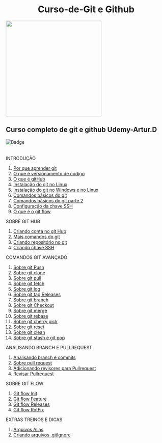 <h1 align="center">Curso-de-Git e Github</h1>
<img src= https://github.com/Fas-naWeb/Curso-de-GitEGithub---Concluido/blob/main/recursos/logo1.png width=300px>

<h2>Curso completo de git e github Udemy-Artur.D</h2>

![Badge](http://img.shields.io/static/v1?label=STATUS-DO-CURSO&message=%20CONCLUIDO&color=GREEN&style=for-the-badge)
<br>
<br>
<br>
INTRODUÇÃO
<ol>  
  <li>
    <a href ="https://github.com/Fas-naWeb/Curso-de-GitEGithub---Concluido/blob/main/CURSO_DE_GIT/%2401_INTRODUCAO/%24005_Introducao.java">
      Por que aprender git
    </a>
  </li>

   <li>
    <a href ="https://github.com/Fas-naWeb/Curso-de-GitEGithub---Concluido/blob/main/CURSO_DE_GIT/%2401_INTRODUCAO/%24006_OqueEversionamento.java">
      O que é versionamento de código
    </a>
  </li>

  <li>
    <a href ="https://github.com/Fas-naWeb/Curso-de-GitEGithub---Concluido/blob/main/CURSO_DE_GIT/%2401_INTRODUCAO/%24007_OqueEgitHub.java">
      O que é gitHub
    </a>
  </li>

  <li>
    <a href ="https://github.com/Fas-naWeb/Curso-de-GitEGithub---Concluido/blob/main/CURSO_DE_GIT/%2401_INTRODUCAO/%24002_InstalacaoDoGit.java">
      Instalação do git no Linux
    </a>
  </li>  

  <li>
    <a href ="https://github.com/Fas-naWeb/Curso-de-GitEGithub---Concluido/blob/main/CURSO_DE_GIT/%2401_INTRODUCAO/%24009_IntalacaoDoGit.java">
      Instalação do git no Windows e no Linux
    </a>
  </li>  

  <li>
    <a href ="https://github.com/Fas-naWeb/Curso-de-GitEGithub---Concluido/blob/main/CURSO_DE_GIT/%2401_INTRODUCAO/%24001_ComandosBasicosGit.java">
      Comandos básicos do git
    </a>
  </li>

  <li>
    <a href ="https://github.com/Fas-naWeb/Curso-de-GitEGithub---Concluido/blob/main/CURSO_DE_GIT/%2401_INTRODUCAO/%24004_ComandosDogit.java">
      Comandos básicos do git parte 2
    </a>
  </li>

  <li>
    <a href ="https://github.com/Fas-naWeb/Curso-de-GitEGithub---Concluido/blob/main/CURSO_DE_GIT/%2401_INTRODUCAO/%24003_SobreChaveSSH.java">
      Configuração da chave SSH
    </a>
  </li>

  <li>
    <a href ="https://github.com/Fas-naWeb/Curso-de-GitEGithub---Concluido/blob/main/CURSO_DE_GIT/%2401_INTRODUCAO/%24008_OqueEgitFlow.java">
      O que é o git flow
    </a>
  </li> 
</ol>

SOBRE GIT HUB
<ol>
   <li>
    <a href ="https://github.com/Fas-naWeb/Curso-de-GitEGithub---Concluido/blob/main/CURSO_DE_GIT/%2402_GITBASICO/%24010_CriandoContaGithub.java">
      Criando conta no git Hub
    </a>
  </li>

   <li>
    <a href ="https://github.com/Fas-naWeb/Curso-de-GitEGithub---Concluido/blob/main/CURSO_DE_GIT/%2402_GITBASICO/%24011_ComandosBasicos.java">
      Mais comandos do git
    </a>
   </li>

   <li>
    <a href ="https://github.com/Fas-naWeb/Curso-de-GitEGithub---Concluido/blob/main/CURSO_DE_GIT/%2403_GITHUB_PARTE1/%24012_CriandoUmRepositorioGitHub.java">
      Criando repositório no git
    </a>
  </li>

   <li>
    <a href ="https://github.com/Fas-naWeb/Curso-de-GitEGithub---Concluido/blob/main/CURSO_DE_GIT/%2403_GITHUB_PARTE1/%24013_SobreChaveSSH.java">
      Criando chave SSH
    </a>
  </li> 
 </ol>

 COMANDOS GIT AVANÇADO
 <ol>
   <li>
    <a href ="https://github.com/Fas-naWeb/Curso-de-GitEGithub---Concluido/blob/main/CURSO_DE_GIT/%2404_GITHUB_AVANCADO/%24014_GitPushEnviandoAoServidor.java">
      Sobre git Push
    </a>
  </li> 

   <li>
    <a href ="https://github.com/Fas-naWeb/Curso-de-GitEGithub---Concluido/blob/main/CURSO_DE_GIT/%2404_GITHUB_AVANCADO/%24015_gitCloneClonadoRepositorio.java">
      Sobre git clone
    </a>
  </li>

   <li>
    <a href ="https://github.com/Fas-naWeb/Curso-de-GitEGithub---Concluido/blob/main/CURSO_DE_GIT/%2404_GITHUB_AVANCADO/%24016_gitPullBaixandoCommits.java">
      Sobre git pull
    </a>
  </li>

   <li>
    <a href ="https://github.com/Fas-naWeb/Curso-de-GitEGithub---Concluido/blob/main/CURSO_DE_GIT/%2404_GITHUB_AVANCADO/%24017_GitFetchAtualizandoSuasBranchs.java">
      Sobre git fetch
    </a>
  </li>

   <li>
    <a href ="https://github.com/Fas-naWeb/Curso-de-GitEGithub---Concluido/blob/main/CURSO_DE_GIT/%2404_GITHUB_AVANCADO/%24018_GitLogVerificandoHistorico.java">
      Sobre git log
    </a>
  </li>

  <li>
    <a href ="https://github.com/Fas-naWeb/Curso-de-GitEGithub---Concluido/blob/main/CURSO_DE_GIT/%2404_GITHUB_AVANCADO/%24019_GitTagMarcandoRelease.java">
      Sobre git tag Releases
    </a>
   </li> 

  <li>
    <a href ="https://github.com/Fas-naWeb/Curso-de-GitEGithub---Concluido/blob/main/CURSO_DE_GIT/%2404_GITHUB_AVANCADO/%24020_GitBranchComoFuncionaAsBranchs.java">
      Sobre git branch 
    </a>
   </li>

  <li>
    <a href ="https://github.com/Fas-naWeb/Curso-de-GitEGithub---Concluido/blob/main/CURSO_DE_GIT/%2404_GITHUB_AVANCADO/%24021_gitCheckoutAtivandoBranch.java">
      Sobre git Checkout
    </a>
   </li>

  <li>
    <a href ="https://github.com/Fas-naWeb/Curso-de-GitEGithub---Concluido/blob/main/CURSO_DE_GIT/%2404_GITHUB_AVANCADO/%24022_GitMerge.java">
      Sobre git merge
    </a>
   </li>

  <li>
    <a href ="https://github.com/Fas-naWeb/Curso-de-GitEGithub---Concluido/blob/main/CURSO_DE_GIT/%2404_GITHUB_AVANCADO/%24023_GitRebase.java">
      Sobre git rebase
    </a>
   </li> 

  <li>
    <a href ="https://github.com/Fas-naWeb/Curso-de-GitEGithub---Concluido/blob/main/CURSO_DE_GIT/%2404_GITHUB_AVANCADO/%24024_GitCherry_Pick.java">
      Sobre git cherry pick
    </a>
   </li> 

  <li>
    <a href ="https://github.com/Fas-naWeb/Curso-de-GitEGithub---Concluido/blob/main/CURSO_DE_GIT/%2404_GITHUB_AVANCADO/%24025_GitReset.java">
      Sobre git reset
    </a>
   </li> 

  <li>
    <a href ="https://github.com/Fas-naWeb/Curso-de-GitEGithub---Concluido/blob/main/CURSO_DE_GIT/%2404_GITHUB_AVANCADO/%24026_GitClean.java">
      Sobre git clean
    </a>
   </li> 

  <li>
    <a href ="https://github.com/Fas-naWeb/Curso-de-GitEGithub---Concluido/blob/main/CURSO_DE_GIT/%2404_GITHUB_AVANCADO/%24027_GitStash_gitPop.java">
      Sobre git stash e git pop
    </a>
   </li> 
 </ol>

 ANALISANDO BRANCH E PULLREQUEST

 <ol>
  <li>
    <a href ="https://github.com/Fas-naWeb/Curso-de-GitEGithub---Concluido/blob/main/CURSO_DE_GIT/%2405_GITHUB_PARTE2/%24028_Analisando_BranchECommits.java">
      Analisando branch e commits
    </a>
   </li> 

   <li>
    <a href ="https://github.com/Fas-naWeb/Curso-de-GitEGithub---Concluido/blob/main/CURSO_DE_GIT/%2405_GITHUB_PARTE2/%24029_Sobre_PullRequest.java">
      Sobre pull request
    </a>
   </li> 

   <li>
    <a href ="https://github.com/Fas-naWeb/Curso-de-GitEGithub---Concluido/blob/main/CURSO_DE_GIT/%2405_GITHUB_PARTE2/%24030_AdicionandoRevisoresParaPR.java">
      Adicionando revisores para Pullrequest
    </a>
   </li> 

   <li>
    <a href ="https://github.com/Fas-naWeb/Curso-de-GitEGithub---Concluido/blob/main/CURSO_DE_GIT/%2405_GITHUB_PARTE2/%24031_ComoRevisarUmPullRequest.java">
      Revisar Pullrequest
    </a>
   </li> 
 </ol>

SOBRE GIT FLOW
<ol>
   <li>
    <a href ="https://github.com/Fas-naWeb/Curso-de-GitEGithub---Concluido/blob/main/CURSO_DE_GIT/%2406_GITFLOW/%24032_GitFlowInit.java">
      Git flow Init
    </a>
   </li>

   <li>
    <a href ="https://github.com/Fas-naWeb/Curso-de-GitEGithub---Concluido/blob/main/CURSO_DE_GIT/%2406_GITFLOW/%24033_GitFlowFeature.java">
      Git flow Feature
    </a>
   </li> 

   <li>
    <a href ="https://github.com/Fas-naWeb/Curso-de-GitEGithub---Concluido/blob/main/CURSO_DE_GIT/%2406_GITFLOW/%24034_GitFlowRelease.java">
      Git flow Releases
    </a>
   </li> 

   <li>
    <a href ="https://github.com/Fas-naWeb/Curso-de-GitEGithub---Concluido/blob/main/CURSO_DE_GIT/%2406_GITFLOW/%24035_GitFlowHotFix.java">
      Git flow RotFix
    </a>
   </li> 
 </ol>

 EXTRAS TREINOS E DICAS
<ol>
  <li>
     <a href="https://github.com/Fas-naWeb/Curso-de-GitEGithub---Concluido/blob/main/CURSO_DE_GIT/%2407_EXTRA_TREINOEDICAS/%24036_CriandoArquivoAlias.java">
       Arquivos Alias
     </a>
  </li>

  <li>
     <a href="https://github.com/Fas-naWeb/Curso-de-GitEGithub---Concluido/blob/main/CURSO_DE_GIT/%2407_EXTRA_TREINOEDICAS/%24037_CriandoArquivoGitIgnore.java">
       Criando arquivos .gitIgnore
    </a>
  </li>
 </ol>
 

